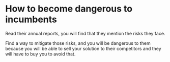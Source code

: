 # How to become dangerous to incumbents

Read their annual reports, you will find that they mention the risks they face.

Find a way to mitigate those risks, and you will be dangerous to them because you will be able to sell your solution to their competitors and they will have to buy you to avoid that.
